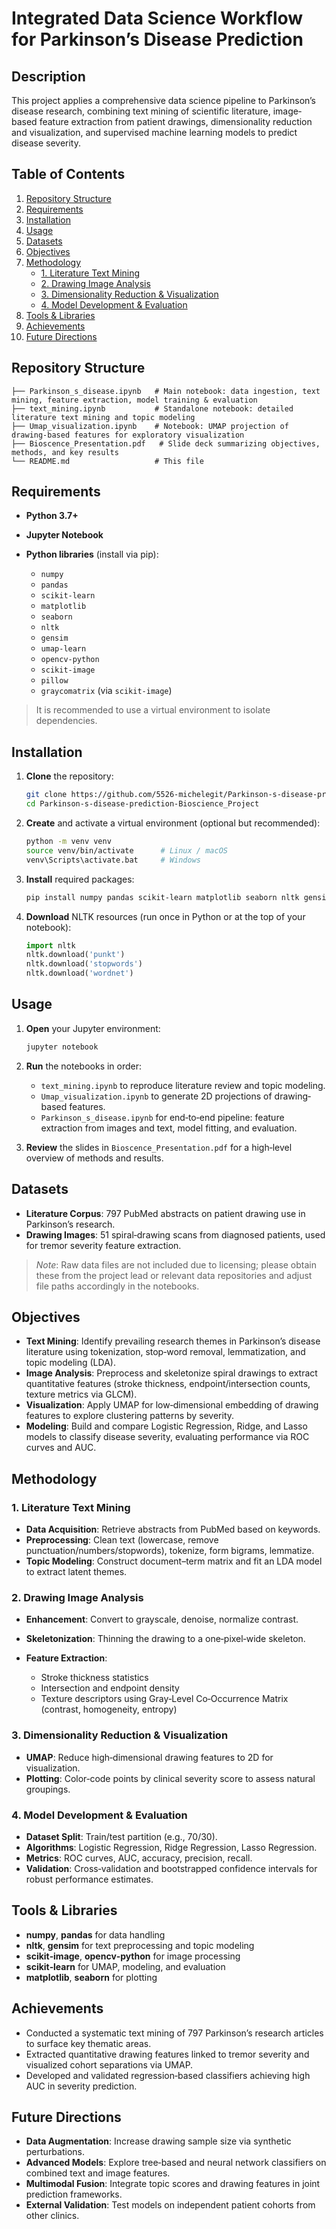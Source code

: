
# Integrated Data Science Workflow for Parkinson’s Disease Prediction

## Description
This project applies a comprehensive data science pipeline to Parkinson’s disease research, combining text mining of scientific literature, image‐based feature extraction from patient drawings, dimensionality reduction and visualization, and supervised machine learning models to predict disease severity.  

## Table of Contents
1. [Repository Structure](#repository-structure)  
2. [Requirements](#requirements)  
3. [Installation](#installation)  
4. [Usage](#usage)  
5. [Datasets](#datasets)  
6. [Objectives](#objectives)  
7. [Methodology](#methodology)  
   - [1. Literature Text Mining](#1-literature-text-mining)  
   - [2. Drawing Image Analysis](#2-drawing-image-analysis)  
   - [3. Dimensionality Reduction & Visualization](#3-dimensionality-reduction--visualization)  
   - [4. Model Development & Evaluation](#4-model-development--evaluation)  
8. [Tools & Libraries](#tools--libraries)  
9. [Achievements](#achievements)  
10. [Future Directions](#future-directions)   

## Repository Structure
```text
├── Parkinson_s_disease.ipynb   # Main notebook: data ingestion, text mining, feature extraction, model training & evaluation  
├── text_mining.ipynb           # Standalone notebook: detailed literature text mining and topic modeling  
├── Umap_visualization.ipynb    # Notebook: UMAP projection of drawing‐based features for exploratory visualization  
├── Bioscence_Presentation.pdf   # Slide deck summarizing objectives, methods, and key results  
└── README.md                   # This file  
```

## Requirements

* **Python 3.7+**
* **Jupyter Notebook**
* **Python libraries** (install via pip):

  * `numpy`
  * `pandas`
  * `scikit‑learn`
  * `matplotlib`
  * `seaborn`
  * `nltk`
  * `gensim`
  * `umap-learn`
  * `opencv-python`
  * `scikit-image`
  * `pillow`
  * `graycomatrix` (via `scikit-image`)

> It is recommended to use a virtual environment to isolate dependencies.

## Installation

1. **Clone** the repository:

   ```bash
   git clone https://github.com/5526-michelegit/Parkinson-s-disease-prediction-Bioscience_Project.git
   cd Parkinson-s-disease-prediction-Bioscience_Project
   ```
2. **Create** and activate a virtual environment (optional but recommended):

   ```bash
   python -m venv venv
   source venv/bin/activate      # Linux / macOS
   venv\Scripts\activate.bat     # Windows
   ```
3. **Install** required packages:

   ```bash
   pip install numpy pandas scikit-learn matplotlib seaborn nltk gensim umap-learn opencv-python scikit-image pillow
   ```
4. **Download** NLTK resources (run once in Python or at the top of your notebook):

   ```python
   import nltk
   nltk.download('punkt')
   nltk.download('stopwords')
   nltk.download('wordnet')
   ```

## Usage

1. **Open** your Jupyter environment:

   ```bash
   jupyter notebook
   ```
2. **Run** the notebooks in order:

   * `text_mining.ipynb` to reproduce literature review and topic modeling.
   * `Umap_visualization.ipynb` to generate 2D projections of drawing‐based features.
   * `Parkinson_s_disease.ipynb` for end‑to‑end pipeline: feature extraction from images and text, model fitting, and evaluation.
3. **Review** the slides in `Bioscence_Presentation.pdf` for a high‑level overview of methods and results.

## Datasets

* **Literature Corpus**: 797 PubMed abstracts on patient drawing use in Parkinson’s research.
* **Drawing Images**: 51 spiral‐drawing scans from diagnosed patients, used for tremor severity feature extraction.

> *Note*: Raw data files are not included due to licensing; please obtain these from the project lead or relevant data repositories and adjust file paths accordingly in the notebooks.

## Objectives

* **Text Mining**: Identify prevailing research themes in Parkinson’s disease literature using tokenization, stop‑word removal, lemmatization, and topic modeling (LDA).
* **Image Analysis**: Preprocess and skeletonize spiral drawings to extract quantitative features (stroke thickness, endpoint/intersection counts, texture metrics via GLCM).
* **Visualization**: Apply UMAP for low‑dimensional embedding of drawing features to explore clustering patterns by severity.
* **Modeling**: Build and compare Logistic Regression, Ridge, and Lasso models to classify disease severity, evaluating performance via ROC curves and AUC.

## Methodology

### 1. Literature Text Mining

* **Data Acquisition**: Retrieve abstracts from PubMed based on keywords.
* **Preprocessing**: Clean text (lowercase, remove punctuation/numbers/stopwords), tokenize, form bigrams, lemmatize.
* **Topic Modeling**: Construct document–term matrix and fit an LDA model to extract latent themes.

### 2. Drawing Image Analysis

* **Enhancement**: Convert to grayscale, denoise, normalize contrast.
* **Skeletonization**: Thinning the drawing to a one‐pixel‐wide skeleton.
* **Feature Extraction**:

  * Stroke thickness statistics
  * Intersection and endpoint density
  * Texture descriptors using Gray‐Level Co‐Occurrence Matrix (contrast, homogeneity, entropy)

### 3. Dimensionality Reduction & Visualization

* **UMAP**: Reduce high‑dimensional drawing features to 2D for visualization.
* **Plotting**: Color‐code points by clinical severity score to assess natural groupings.

### 4. Model Development & Evaluation

* **Dataset Split**: Train/test partition (e.g., 70/30).
* **Algorithms**: Logistic Regression, Ridge Regression, Lasso Regression.
* **Metrics**: ROC curves, AUC, accuracy, precision, recall.
* **Validation**: Cross‐validation and bootstrapped confidence intervals for robust performance estimates.

## Tools & Libraries

* **numpy**, **pandas** for data handling
* **nltk**, **gensim** for text preprocessing and topic modeling
* **scikit‐image**, **opencv‐python** for image processing
* **scikit‐learn** for UMAP, modeling, and evaluation
* **matplotlib**, **seaborn** for plotting

## Achievements

* Conducted a systematic text mining of 797 Parkinson’s research articles to surface key thematic areas.
* Extracted quantitative drawing features linked to tremor severity and visualized cohort separations via UMAP.
* Developed and validated regression‐based classifiers achieving high AUC in severity prediction.

## Future Directions

* **Data Augmentation**: Increase drawing sample size via synthetic perturbations.
* **Advanced Models**: Explore tree‐based and neural network classifiers on combined text and image features.
* **Multimodal Fusion**: Integrate topic scores and drawing features in joint prediction frameworks.
* **External Validation**: Test models on independent patient cohorts from other clinics.
